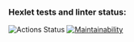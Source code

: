 ### Hexlet tests and linter status:
![Actions Status](https://github.com/Bitvinus/frontend-project-lvl1/workflows/hexlet-check/badge.svg)
[![Maintainability](https://api.codeclimate.com/v1/badges/ff1ac9e05b665f467e96/maintainability)](https://codeclimate.com/github/Bitvinus/frontend-project-lvl1/maintainability)
